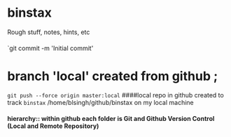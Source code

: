 # binstax
Rough stuff,  notes,   hints,   etc



####
`git commit -m 'Initial commit'


# branch 'local' created from github ; 

 `git push --force origin master:local` ####local repo in github created to track `binstax` /home/blsingh/github/binstax on my local machine
 #### hierarchy:: within github each folder is Git and Github Version Control (Local and Remote Repository)
 
